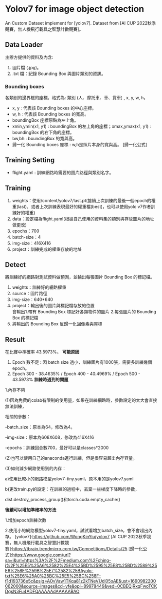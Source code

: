 # Yolov7 for image object detection
An Custom Dataset implement for [yolov7]. Dataset from [AI CUP 2022秋季競賽，無人機飛行載具之智慧計數競賽]。

## Data Loader
主辦方提供的資料及內含:
1. 圖片檔 (.jpg)。
2. .txt 檔：紀錄 Bounding Box 與圖片類別的資訊。

### Bounding boxes
各類別的邊界框的座標，格式為: 類別 (人、摩托車、車、貨車) , x, y, w, h，
- x, y : 代表該 Bounding boxes 的中心座標。
- w, h : 代表該 Bounding boxes 的寬高。
- boundingBox 座標原點為左上角。
- xmin,ymin(x1, y1) : boundingBox 的左上角的座標；xmax,ymax(x1, y1) : boundingBox 的右下角的座標。
- bw,bh : boundingBox 的寬與高。
- 歸一化 Bounding boxes 座標 : w,h是照片本身的寬與高。 [歸一化公式]

## Training Setting
- flight.yaml : 訓練網路時需要的圖片路徑與類別名字。

## Training
1. weights：使用/content/yolov7/last.pt(接續上次訓練的最後一個epoch的權重(last)，或者上次訓練表現最好的權重檔(best)，也可以使用yolo v7作者訓練好的權重)
2. data：設定檔為flight.yaml(根據自己使用的資料集的類別與存放圖片的地址做更改)
3. epochs：700
4. batch-size：4
5. img-size：416X416
6. project：訓練完成的權重存放的地址

## Detect
將訓練好的網路對測試資料做預測，並輸出每張圖片 Bounding Box 的標記檔。
1. weights：訓練好的網路權重
2. source：圖片路徑
3. img-size：640*640
4. project：輸出後的圖片與標記檔存放的位置  
會輸出1.帶有 Bounding Box 標記好各類物件的圖片 2.每張圖片的 Bounding Box 的標記檔
5. 將輸出的 Bounding Box 反歸一化回像素與座標

## Result
在比賽中準確率 43.5973%。
**可能原因**
1. Epoch 數不足 : 因 batch size 過小，訓練圖片有1000張，需要多訓練幾個 epoch。
2. Epoch 300 - 38.4635% / Epoch 400 - 40.4969% / Epoch 500 - 43.5973%
**訓練時遇到的問題**

1.內存不夠

(1)因為免費的colab有限制的使用量，如果在訓練網路時，參數設定的太大會直接無法訓練，

相關的參數：

-batch_size：原本為64，修改為4。

-img-size：原本為608X608，修改為416X416

-epochs：訓練回合數700，最好可以是classes*2000

(2)也可以使用自己的anaconda進行訓練，但是很容易超出內存容量。

(3)如何減少網路使用到的內存：

a)使用比較小的網路模型yolov7-tiny.yaml，原本用的是yolov7.yaml

b)更改train.py的設定：在訓練的過程中，丟棄一些梯度下降時的參數，

dist.destroy_process_group()和torch.cuda.empty_cache()

**後續可以增加準確率的方法**

1.增加epoch訓練次數

2.使用小的網路模型yolov7-tiny.yaml，試試看增加batch_size，會不會超出內存。
[yolov7]:https://github.com/WongKinYiu/yolov7
[AI CUP 2022秋季競賽，無人機飛行載具之智慧計數競賽]:https://tbrain.trendmicro.com.tw/Competitions/Details/25
[歸一化公式]:https://www.google.com/url?sa=i&url=https%3A%2F%2Fmedium.com%2Fching-i%2F%25E5%25A6%2582%25E4%25BD%2595%25E8%25BD%2589%25E6%258F%259B%25E7%2582%25BAyolo-txt%25E6%25A0%25BC%25E5%25BC%258F-f1d193736e5c&psig=AOvVaw1TKqa81z2kTNeVUdl05oAE&ust=1690982200062000&source=images&cd=vfe&opi=89978449&ved=0CBEQjRxqFwoTCKDgsN3Fu4ADFQAAAAAdAAAAABAO
